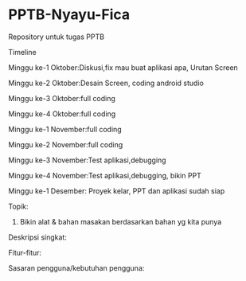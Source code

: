 # PPTB-Nyayu-Fica
Repository untuk tugas PPTB

Timeline

Minggu ke-1 Oktober:Diskusi,fix mau buat aplikasi apa, Urutan Screen

Minggu ke-2 Oktober:Desain Screen, coding android studio

Minggu ke-3 Oktober:full coding

Minggu ke-4 Oktober:full coding

Minggu ke-1 November:full coding

Minggu ke-2 November:full coding

Minggu ke-3 November:Test aplikasi,debugging

Minggu ke-4 November:Test aplikasi,debugging, bikin PPT

Minggu ke-1 Desember: Proyek kelar, PPT dan aplikasi sudah siap


Topik:
1. Bikin alat & bahan masakan berdasarkan bahan yg kita punya

Deskripsi singkat:

Fitur-fitur:

Sasaran pengguna/kebutuhan pengguna:
